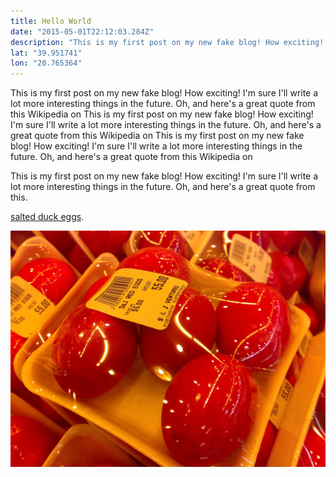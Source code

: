 ```yaml
---
title: Hello World
date: "2015-05-01T22:12:03.284Z"
description: "This is my first post on my new fake blog! How exciting! This is my first post on my new fake blog! How exciting!"
lat: "39.951741"
lon: "20.765364"
---
```


This is my first post on my new fake blog! How exciting! I'm sure I'll write a lot more interesting things in the future. Oh, and here's a great quote from this Wikipedia on This is my first post on my new fake blog! How exciting! I'm sure I'll write a lot more interesting things in the future. Oh, and here's a great quote from this Wikipedia on This is my first post on my new fake blog! How exciting! I'm sure I'll write a lot more interesting things in the future. Oh, and here's a great quote from this Wikipedia on

This is my first post on my new fake blog! How exciting! I'm sure I'll write a lot more interesting things in the future. Oh, and here's a great quote from this.

[salted duck eggs](http://en.wikipedia.org/wiki/Salted_duck_egg).

![Chinese Salty Egg](./salty_egg.jpg)
